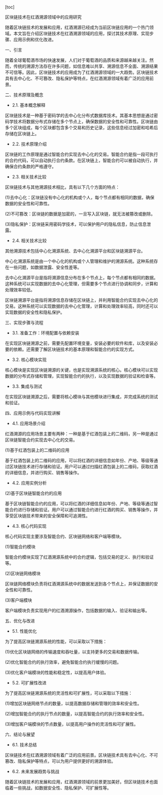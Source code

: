 
[toc]                    
                
                
区块链技术在红酒溯源领域中的应用研究

随着区块链技术的发展和应用，红酒溯源已经成为当前区块链应用的一个热门领域。本文旨在介绍区块链技术在红酒溯源领域的应用，探讨其技术原理、实现步骤、应用示例和优化改进。

一、引言

随着全球葡萄酒市场的快速发展，人们对于葡萄酒的品质和来源越来越关注。然而，传统的溯源方法存在许多问题，如信息难以共享、溯源信息不全面、溯源结果不可信等。因此，区块链技术的应用成为了红酒溯源领域的一大趋势。区块链技术具有去中心化、不可篡改、隐私保护等特点，在红酒溯源领域有着广泛的应用前景。

二、技术原理及概念

- 2.1. 基本概念解释

区块链技术是一种基于密码学的去中心化分布式数据库技术。其基本思想是通过密码学技术将数据分布式存储在多个节点上，确保数据的安全性和可靠性。区块链由多个区块组成，每个区块都包含多个交易和历史记录，这些信息经过加密和哈希后存储在区块链上。

- 2.2. 技术原理介绍

区块链的工作原理是通过智能合约实现去中心化的交易。智能合约是指一段可执行的合约代码，可以自动执行合约条款。在区块链上，智能合约可以被自动执行，并确保合约条款的严格遵守。

- 2.3. 相关技术比较

区块链技术与其他溯源技术相比，具有以下几个方面的特点：

(1)去中心化：区块链没有中心化的机构或个人，每个节点都有相同的数据，确保数据的安全性和可靠性。

(2)不可篡改：区块链的数据是加密的，一旦写入区块链，就无法被篡改或删除。

(3)隐私保护：区块链采用密码学技术，可以保护用户的隐私信息，防止信息泄露。

- 2.4. 相关技术比较

其他溯源技术包括中心化溯源系统、去中心化溯源平台和区块链溯源平台。

中心化溯源系统是由一个中心化的机构或个人管理和维护的溯源系统。这种系统存在一些问题，如数据泄露、安全性差等。

去中心化溯源平台是指将溯源信息分布在多个节点上，每个节点都有相同的数据。这种系统可以实现数据的去中心化管理，但需要多个节点进行协调和同步，计算和处理效率较低。

区块链溯源平台是指将溯源信息存储在区块链上，并利用智能合约实现去中心化的交易。这种系统可以实现数据的去中心化管理，计算和处理效率较高，同时还可以实现数据的安全性和隐私保护。

三、实现步骤与流程

- 3.1. 准备工作：环境配置与依赖安装

在实现区块链溯源之前，需要先配置环境变量，安装必要的软件和库，以及安装必要的依赖。还需要了解区块链技术的基本原理和智能合约的实现方式。

- 3.2. 核心模块实现

核心模块是实现区块链溯源的关键，也是实现溯源系统的核心。核心模块可以实现数据的分布式存储和管理，实现智能合约的执行，以及实现数据的验证和检查等。

- 3.3. 集成与测试

在实现区块链溯源之后，需要将核心模块与其他模块进行集成，并完成系统的测试和验证。

四、应用示例与代码实现讲解

- 4.1. 应用场景介绍

红酒溯源的应用场景主要有两种：一种是基于红酒包装上的二维码，另一种是通过区块链智能合约实现去中心化的交易。

(1)基于红酒包装上的二维码的应用

基于红酒包装上的二维码的应用，可以将红酒的详细信息如年份、产地、等级等通过区块链技术进行存储和验证。用户可以通过扫描红酒包装上的二维码，获取红酒的详细信息，并进行购买、销售等操作。

- 4.2. 应用实例分析

(2)基于区块链智能合约的应用

基于区块链智能合约的应用，可以将红酒的详细信息如年份、产地、等级等通过智能合约进行存储和验证。用户可以通过智能合约进行红酒的购买、销售等操作，并享受区块链技术带来的安全保障和可追溯性。

- 4.3. 核心代码实现

核心代码实现主要涉及智能合约、区块链网络和客户端等模块。

(1)智能合约模块

智能合约模块实现了红酒溯源系统中的合约逻辑，包括交易的定义、执行和验证等。

(2)区块链网络模块

区块链网络模块负责将红酒溯源系统中的数据发送到各个节点上，并保证数据的安全性和可靠性。

(3)客户端模块

客户端模块负责实现用户的红酒溯源操作，包括数据的输入、验证和输出等。

五、优化与改进

- 5.1. 性能优化

为了提高区块链溯源系统的性能，可以采取以下措施：

(1)优化区块链网络的传输速度和吞吐量，以支持更多的交易和数据传输。

(2)优化智能合约的执行效率，避免智能合约执行缓慢的问题。

(3)优化客户端模块的性能和稳定性，以提高用户体验。

- 5.2. 可扩展性改进

为了提高区块链溯源系统的灵活性和可扩展性，可以采取以下措施：

(1)增加区块链网络节点的数量，以提高数据存储和管理的效率和安全性。

(2)增加智能合约的执行节点的数量，以提高智能合约的执行效率和安全性。

(3)增加客户端模块的节点数量，以提高用户操作的灵活性和可扩展性。

六、结论与展望

- 6.1. 技术总结

区块链技术在红酒溯源领域有着广泛的应用前景。区块链技术具有去中心化、不可篡改、隐私保护等特点，可以为用户提供更好的溯源体验。

- 6.2. 未来发展趋势与挑战

随着区块链技术的发展和应用，红酒溯源领域的前景更加美好。但区块链技术也面临着一些挑战，如数据安全性、隐私保护、可扩展性等。


